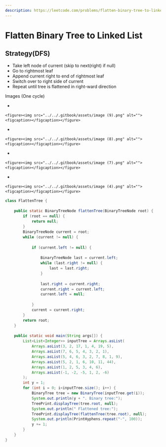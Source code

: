 ```yaml
---
description: https://leetcode.com/problems/flatten-binary-tree-to-linked-list/
---
```


# Flatten Binary Tree to Linked List

## Strategy(DFS)

* Take left node of current (skip to next(right) if null)
* Go to rightmost leaf
* Append current right to end of rightmost leaf
* Switch over to right side of current
* Repeat until tree is flattened in right-ward direction



Images (One cycle)

*

    <figure><img src="../../.gitbook/assets/image (9).png" alt=""><figcaption></figcaption></figure>
*

    <figure><img src="../../.gitbook/assets/image (8).png" alt=""><figcaption></figcaption></figure>
*

    <figure><img src="../../.gitbook/assets/image (7).png" alt=""><figcaption></figcaption></figure>
*

    <figure><img src="../../.gitbook/assets/image (4).png" alt=""><figcaption></figcaption></figure>

```java
class FlattenTree {
	
	public static BinaryTreeNode flattenTree(BinaryTreeNode root) {
		if (root == null) {
			return null;
		}
		BinaryTreeNode current = root;
		while (current != null) {
			
			if (current.left != null) {
				
				BinaryTreeNode last = current.left;
				while (last.right != null) {
					last = last.right;
				}

				last.right = current.right;
				current.right = current.left;
				current.left = null;

			}
			current = current.right;
		}
		return root;
	}

	public static void main(String args[]) {
		List<List<Integer>> inputTree = Arrays.asList(
			Arrays.asList(3, 2, 17, 1, 4, 19, 5),
			Arrays.asList(7, 6, 5, 4, 3, 2, 1),
			Arrays.asList(5, 4, 6, 3, 2, 7, 8, 1, 9),
			Arrays.asList(5, 2, 1, 6, 10, 11, 44),
			Arrays.asList(1, 2, 5, 3, 4, 6),
			Arrays.asList(-1, -2, -5, 1, 2, -6)
		);
		int y = 1;
		for (int i = 0; i<inputTree.size(); i++) {
			BinaryTree tree = new BinaryTree(inputTree.get(i));
			System.out.println(y + ". Binary tree:");
			TreePrint.displayTree(tree.root, null);
			System.out.println(" Flattened tree:");
			TreePrint.displayTree(flattenTree(tree.root), null);
			System.out.println(PrintHyphens.repeat("-", 100));
			y += 1;
		}
	}
}
```
